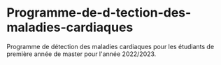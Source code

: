 # Programme-de-d-tection-des-maladies-cardiaques
Programme de détection des maladies cardiaques pour les étudiants de première année de master pour l'année 2022/2023.
